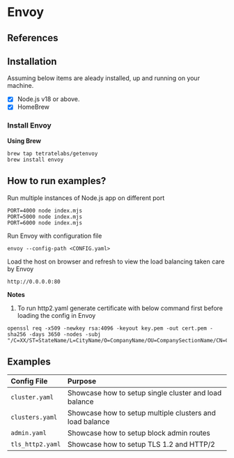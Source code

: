 # Envoy

## References

## Installation

Assuming below items are aleady installed, up and running on your machine.

- [x] Node.js v18 or above.
- [x] HomeBrew

### Install Envoy

**Using Brew**

```console
brew tap tetratelabs/getenvoy
brew install envoy
```

## How to run examples?

Run multiple instances of Node.js app on different port

```console
PORT=4000 node index.mjs
PORT=5000 node index.mjs
PORT=6000 node index.mjs
```

Run Envoy with configuration file

```console
envoy --config-path <CONFIG.yaml>
```

Load the host on browser and refresh to view the load balancing taken care by Envoy
```
http://0.0.0.0:80
```

**Notes**

1. To run http2.yaml generate certificate with below command first before loading the config in Envoy

```console
openssl req -x509 -newkey rsa:4096 -keyout key.pem -out cert.pem -sha256 -days 3650 -nodes -subj "/C=XX/ST=StateName/L=CityName/O=CompanyName/OU=CompanySectionName/CN=CommonNameOrHostname"
```

## Examples

| Config File | Purpose |
|:---|:---|
| `cluster.yaml` | Showcase how to setup single cluster and load balance |
| `clusters.yaml` | Showcase how to setup multiple clusters and load balance |
| `admin.yaml` | Showcase how to setup block admin routes |
| `tls_http2.yaml` | Showcase how to setup TLS 1.2 and HTTP/2 |
